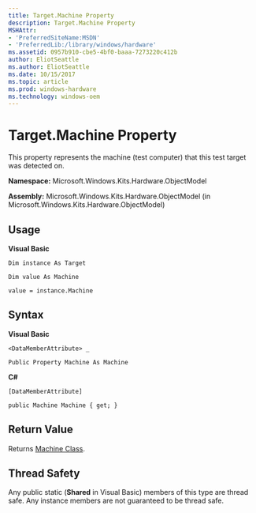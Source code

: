 ```yaml
---
title: Target.Machine Property
description: Target.Machine Property
MSHAttr:
- 'PreferredSiteName:MSDN'
- 'PreferredLib:/library/windows/hardware'
ms.assetid: 0957b910-cbe5-4bf0-baaa-7273220c412b
author: EliotSeattle
ms.author: EliotSeattle
ms.date: 10/15/2017
ms.topic: article
ms.prod: windows-hardware
ms.technology: windows-oem
---
```


# Target.Machine Property


This property represents the machine (test computer) that this test target was detected on.

**Namespace:** Microsoft.Windows.Kits.Hardware.ObjectModel

**Assembly:** Microsoft.Windows.Kits.Hardware.ObjectModel (in Microsoft.Windows.Kits.Hardware.ObjectModel)

## <span id="Usage"></span><span id="usage"></span><span id="USAGE"></span>Usage


**Visual Basic**

`Dim instance As Target`

`Dim value As Machine`

`value = instance.Machine`

## <span id="Syntax"></span><span id="syntax"></span><span id="SYNTAX"></span>Syntax


**Visual Basic**

`<DataMemberAttribute> _`

`Public Property Machine As Machine`

**C#**

`[DataMemberAttribute]`

`public Machine Machine { get; }`

## <span id="Return_Value"></span><span id="return_value"></span><span id="RETURN_VALUE"></span>Return Value


Returns [Machine Class](machine-class.md).

## <span id="Thread_Safety"></span><span id="thread_safety"></span><span id="THREAD_SAFETY"></span>Thread Safety


Any public static (**Shared** in Visual Basic) members of this type are thread safe. Any instance members are not guaranteed to be thread safe.

 

 






